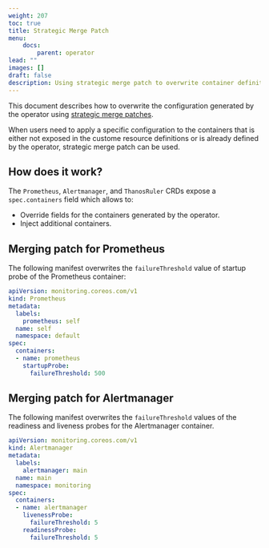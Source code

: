 ```yaml
---
weight: 207
toc: true
title: Strategic Merge Patch
menu:
    docs:
        parent: operator
lead: ""
images: []
draft: false
description: Using strategic merge patch to overwrite container definition.
---
```


This document describes how to overwrite the configuration generated by the
operator using [strategic merge
patches](https://kubernetes.io/docs/tasks/manage-kubernetes-objects/update-api-object-kubectl-patch/#use-a-strategic-merge-patch-to-update-a-deployment).

When users need to apply a specific configuration to the containers that is
either not exposed in the custome resource definitions or is already defined by
the operator, strategic merge patch can be used.

## How does it work?

The `Prometheus`, `Alertmanager`, and `ThanosRuler` CRDs expose a
`spec.containers` field which allows to:
* Override fields for the containers generated by the operator.
* Inject additional containers.

## Merging patch for Prometheus

The following manifest overwrites the `failureThreshold` value of startup
probe of the Prometheus container:

```yaml
apiVersion: monitoring.coreos.com/v1
kind: Prometheus
metadata:
  labels:
    prometheus: self
  name: self
  namespace: default
spec:
  containers:
  - name: prometheus
    startupProbe:
      failureThreshold: 500
```

## Merging patch for Alertmanager

The following manifest overwrites the `failureThreshold` values of the
readiness and liveness probes for the Alertmanager container.

```yaml
apiVersion: monitoring.coreos.com/v1
kind: Alertmanager
metadata:
  labels:
    alertmanager: main
  name: main
  namespace: monitoring
spec:
  containers:
  - name: alertmanager
    livenessProbe:
      failureThreshold: 5
    readinessProbe:
      failureThreshold: 5
```
